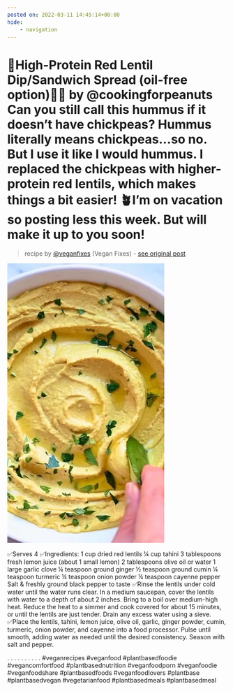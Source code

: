 ```yaml
---
posted on: 2022-03-11 14:45:14+00:00
hide:
    - navigation
---
```


# 🌱High-Protein Red Lentil Dip/Sandwich Spread (oil-free option)🌱🤔 by @cookingforpeanuts Can you still call this hummus if it doesn’t have chickpeas? Hummus literally means chickpeas…so no. But I use it like I would hummus. I replaced the chickpeas with higher-protein red lentils, which makes things a bit easier! 🪴I’m on vacation so posting less this week. But will make it up to you soon! 

> recipe by [@veganfixes](https://www.instagram.com/veganfixes/) 
(Vegan Fixes) - [see original post](https://instagram.com/p/Ca96TASp3yf)

![](../img/veganfixes_11-03-2022_1403.png)

✅Serves 4
✅Ingredients:
1 cup dried red lentils
¼ cup tahini
3 tablespoons fresh lemon juice (about 1 small lemon)
2 tablespoons olive oil or water
1 large garlic clove
¼ teaspoon ground ginger
½ teaspoon ground cumin
¼ teaspoon turmeric
¼ teaspoon onion powder
¼ teaspoon cayenne pepper
Salt & freshly ground black pepper to taste
✅Rinse the lentils under cold water until the water runs clear. In a medium saucepan, cover the lentils with water to a depth of about 2 inches. Bring to a boil over medium-high heat. Reduce the heat to a simmer and cook covered for about 15 minutes, or until the lentils are just tender. Drain any excess water using a sieve.
✅Place the lentils, tahini, lemon juice, olive oil, garlic, ginger powder, cumin, turmeric, onion powder, and cayenne into a food processor. Pulse until smooth, adding water as needed until the desired consistency. Season with salt and pepper. 

.
.
.
.
.
.
.
.
.
.
\#veganrecipes \#veganfood \#plantbasedfoodie \#vegancomfortfood \#plantbasednutrition \#veganfoodporn \#veganfoodie \#veganfoodshare \#plantbasedfoods \#veganfoodlovers \#plantbase \#plantbasedvegan \#vegetarianfood \#plantbasedmeals \#plantbasedmeal 